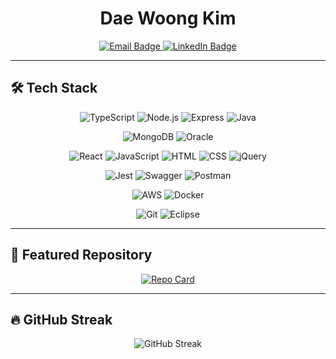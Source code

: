 <div align="center">

  <h1>Dae Woong Kim</h1>

  <!-- 📬 Contact -->
  <a href="mailto:ukwoong@gmail.com">
    <img 
      src="https://img.shields.io/badge/Email:%20ukwoong@gmail.com-EA4335?style=flat-square&logo=gmail&logoColor=white" 
      alt="Email Badge"
    />
  </a>

  <a href="https://www.linkedin.com/in/daewoong-kim-aa145a250" target="_blank">
    <img 
      src="https://img.shields.io/badge/LinkedIn:%20linkedin.com/in/daewoong--kim--aa145a250-0077B5?style=flat-square&logo=linkedin&logoColor=white" 
      alt="LinkedIn Badge"
    />
  </a>

</div>

---

## 🛠️ Tech Stack

<div align="center">

  <!-- 🖥️ Backend -->
  ![TypeScript](https://img.shields.io/badge/-TypeScript-3178C6?style=flat-square&logo=typescript&logoColor=white)
  ![Node.js](https://img.shields.io/badge/-Node.js-339933?style=flat-square&logo=node.js&logoColor=white)
  ![Express](https://img.shields.io/badge/-Express-000000?style=flat-square&logo=express&logoColor=white)
  ![Java](https://img.shields.io/badge/-Java-007396?style=flat-square&logo=java&logoColor=white)

  <!-- 🗄️ Database -->
  ![MongoDB](https://img.shields.io/badge/-MongoDB-47A248?style=flat-square&logo=mongodb&logoColor=white)
  ![Oracle](https://img.shields.io/badge/-Oracle-F80000?style=flat-square&logo=oracle&logoColor=white)

  <!-- 🎨 Frontend -->
  ![React](https://img.shields.io/badge/-React-61DAFB?style=flat-square&logo=react&logoColor=black)
  ![JavaScript](https://img.shields.io/badge/-JavaScript-F7DF1E?style=flat-square&logo=javascript&logoColor=black)
  ![HTML](https://img.shields.io/badge/-HTML-E34F26?style=flat-square&logo=html5&logoColor=white)
  ![CSS](https://img.shields.io/badge/-CSS-1572B6?style=flat-square&logo=css3&logoColor=white)
  ![jQuery](https://img.shields.io/badge/-jQuery-0769AD?style=flat-square&logo=jquery&logoColor=white)

  <!-- 🧪 Testing & Docs -->
  ![Jest](https://img.shields.io/badge/-Jest-C21325?style=flat-square&logo=jest&logoColor=white)
  ![Swagger](https://img.shields.io/badge/-Swagger-85EA2D?style=flat-square&logo=swagger&logoColor=black)
  ![Postman](https://img.shields.io/badge/-Postman-FF6C37?style=flat-square&logo=postman&logoColor=white)

  <!-- ☁️ Infra & DevOps -->
  ![AWS](https://img.shields.io/badge/-AWS-232F3E?style=flat-square&logo=amazonaws&logoColor=white)
  ![Docker](https://img.shields.io/badge/-Docker-2496ED?style=flat-square&logo=docker&logoColor=white)

  <!-- 🔧 Tools -->
  ![Git](https://img.shields.io/badge/-Git-F05032?style=flat-square&logo=git&logoColor=white)
  ![Eclipse](https://img.shields.io/badge/-Eclipse-2C2255?style=flat-square&logo=eclipseide&logoColor=white)

</div>

---

## 📌 Featured Repository

<div align="center">

  <a href="https://github.com/yamwoong/auth-service-crud" target="_blank">
    <img 
      src="https://github-readme-stats.vercel.app/api/pin/?username=yamwoong&repo=auth-service-crud&theme=radical" 
      alt="Repo Card"
    />
  </a>

</div>

---

## 🔥 GitHub Streak

<div align="center">

  <img 
    src="https://github-readme-streak-stats.herokuapp.com/?user=yamwoong&theme=radical" 
    alt="GitHub Streak"
  />

</div>
